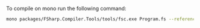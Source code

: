 To compile on mono run the following command:
```bash
mono packages/FSharp.Compiler.Tools/tools/fsc.exe Program.fs --reference:packages/Suave/lib/net40/Suave.dll
```
